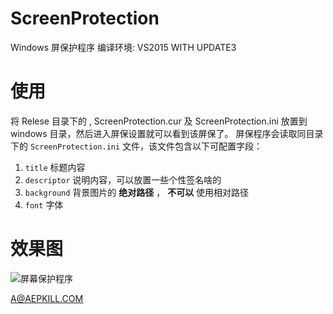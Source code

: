# ScreenProtection

Windows 屏保护程序
编译环境: VS2015 WITH UPDATE3

# 使用
将 Relese 目录下的 , ScreenProtection.cur 及 ScreenProtection.ini 放置到 windows 目录，然后进入屏保设置就可以看到该屏保了。
屏保程序会读取同目录下的 `ScreenProtection.ini` 文件，该文件包含以下可配置字段：
1. `title` 标题内容
2. `descriptor` 说明内容，可以放置一些个性签名啥的
3. `background` 背景图片的 **绝对路径** ， **不可以** 使用相对路径
4. `font` 字体

# 效果图
![屏幕保护程序](https://github.com/AepKill/ScreenProtection/blob/master/Picture/result.png?raw=true)

A@AEPKILL.COM
